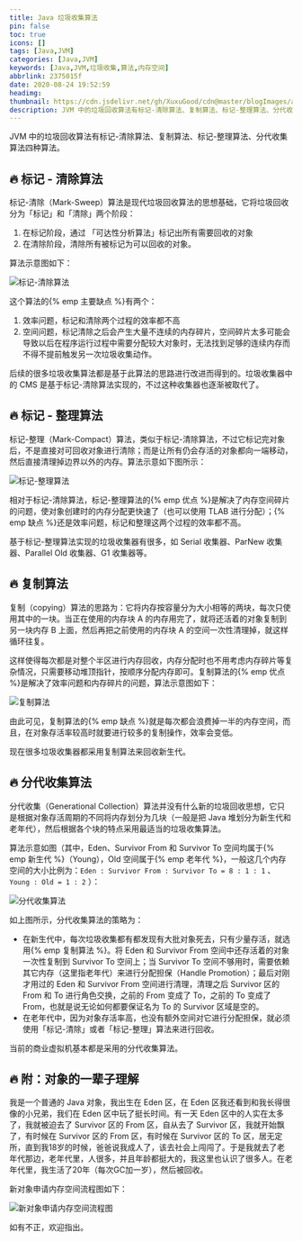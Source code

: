 ```yaml
---
title: Java 垃圾收集算法
pin: false
toc: true
icons: []
tags: [Java,JVM]
categories: [Java,JVM]
keywords: [Java,JVM,垃圾收集,算法,内存空间]
abbrlink: 2375015f
date: 2020-08-24 19:52:59
headimg:
thumbnail: https://cdn.jsdelivr.net/gh/XuxuGood/cdn@master/blogImages/article-thumbnail/thread.png
description: JVM 中的垃圾回收算法有标记-清除算法、复制算法、标记-整理算法、分代收集算法四种算法。
---
```


JVM 中的垃圾回收算法有标记-清除算法、复制算法、标记-整理算法、分代收集算法四种算法。

## :fire: 标记 - 清除算法

标记-清除（Mark-Sweep）算法是现代垃圾回收算法的思想基础，它将垃圾回收分为「标记」和「清除」两个阶段：

1. 在标记阶段，通过 「可达性分析算法」标记出所有需要回收的对象
2. 在清除阶段，清除所有被标记为可以回收的对象。

算法示意图如下：

![标记-清除算法](https://cdn.jsdelivr.net/gh/XuxuGood/cdn@master/blogImages/article/abbrlink-2375015f/标记-清除算法.jpg)

这个算法的{% emp 主要缺点 %}有两个：

1. 效率问题，标记和清除两个过程的效率都不高
2. 空间问题，标记清除之后会产生大量不连续的内存碎片，空间碎片太多可能会导致以后在程序运行过程中需要分配较大对象时，无法找到足够的连续内存而不得不提前触发另一次垃圾收集动作。

后续的很多垃圾收集算法都是基于此算法的思路进行改进而得到的。垃圾收集器中的 CMS 是基于标记-清除算法实现的，不过这种收集器也逐渐被取代了。

## :fire: 标记 - 整理算法

标记-整理（Mark-Compact）算法，类似于标记-清除算法，不过它标记完对象后，不是直接对可回收对象进行清除；而是让所有仍会存活的对象都向一端移动，然后直接清理掉边界以外的内存。算法示意如下图所示：

![标记-整理算法](https://cdn.jsdelivr.net/gh/XuxuGood/cdn@master/blogImages/article/abbrlink-2375015f/标记-整理算法.jpg)

相对于标记-清除算法，标记-整理算法的{% emp 优点 %}是解决了内存空间碎片的问题，使对象创建时的内存分配更快速了（也可以使用 TLAB 进行分配）；{% emp 缺点 %}还是效率问题，标记和整理这两个过程的效率都不高。

基于标记-整理算法实现的垃圾收集器有很多，如 Serial 收集器、ParNew 收集器、Parallel Old 收集器、G1 收集器等。

## :fire: 复制算法

复制（copying）算法的思路为：它将内存按容量分为大小相等的两块，每次只使用其中的一块。当正在使用的内存块 A 的内存用完了，就将还活着的对象复制到另一块内存 B 上面，然后再把之前使用的内存块 A 的空间一次性清理掉，就这样循环往复。

这样使得每次都是对整个半区进行内存回收，内存分配时也不用考虑内存碎片等复杂情况，只需要移动堆顶指针，按顺序分配内存即可。复制算法的{% emp 优点 %}是解决了效率问题和内存碎片的问题，算法示意图如下：

![复制算法](https://cdn.jsdelivr.net/gh/XuxuGood/cdn@master/blogImages/article/abbrlink-2375015f/复制算法.jpg)

由此可见，复制算法的{% emp 缺点 %}就是每次都会浪费掉一半的内存空间，而且，在对象存活率较高时就要进行较多的复制操作，效率会变低。

现在很多垃圾收集器都采用复制算法来回收新生代。

## :fire: 分代收集算法

分代收集（Generational Collection）算法并没有什么新的垃圾回收思想，它只是根据对象存活周期的不同将内存划分为几块（一般是把 Java 堆划分为新生代和老年代），然后根据各个块的特点采用最适当的垃圾收集算法。

算法示意如图（其中，Eden、Survivor From 和 Survivor To 空间均属于{% emp 新生代 %}（Young），Old 空间属于{% emp 老年代 %}，一般这几个内存空间的大小比例为：`Eden : Survivor From : Survivor To = 8 : 1 : 1` 、`Young : Old = 1 : 2` ）：

![分代收集算法](https://cdn.jsdelivr.net/gh/XuxuGood/cdn@master/blogImages/article/abbrlink-2375015f/分代收集算法.jpg)

如上图所示，分代收集算法的策略为：

* 在新生代中，每次垃圾收集都有都发现有大批对象死去，只有少量存活，就选用{% emp 复制算法 %}。将 Eden 和 Survivor From 空间中还存活着的对象一次性复制到 Survivor To 空间上；当 Survivor To 空间不够用时，需要依赖其它内存（这里指老年代）来进行分配担保（Handle Promotion）；最后对刚才用过的 Eden 和 Survivor From 空间进行清理，清理之后 Survivor 区的 From 和 To 进行角色交换，之前的 From 变成了 To，之前的 To 变成了 From，也就是说无论如何都要保证名为 To 的 Survivor 区域是空的。
* 在老年代中，因为对象存活率高，也没有额外空间对它进行分配担保，就必须使用「标记-清除」或者「标记-整理」算法来进行回收。

当前的商业虚拟机基本都是采用的分代收集算法。

## :fire: 附：对象的一辈子理解

我是一个普通的 Java 对象，我出生在 Eden 区，在 Eden 区我还看到和我长得很像的小兄弟，我们在 Eden 区中玩了挺长时间。有一天 Eden 区中的人实在太多了，我就被迫去了 Survivor 区的 From 区，自从去了 Survivor 区，我就开始飘了，有时候在 Survivor 区的 From 区，有时候在 Survivor 区的 To 区，居无定所，直到我18岁的时候，爸爸说我成人了，该去社会上闯闯了。于是我就去了老年代那边，老年代里，人很多，并且年龄都挺大的，我这里也认识了很多人。在老年代里，我生活了20年（每次GC加一岁），然后被回收。

新对象申请内存空间流程图如下：

![新对象申请内存空间流程图](https://cdn.jsdelivr.net/gh/XuxuGood/cdn@master/blogImages/article/abbrlink-2375015f/对象申请内存空间流程.jpg)

如有不正，欢迎指出。
